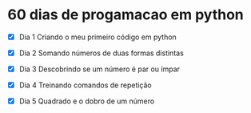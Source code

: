 # 60 dias de progamacao em python
- [x] Dia 1 Criando o meu primeiro código em python
- [x] Dia 2 Somando números de duas formas distintas
- [x] Dia 3 Descobrindo se um número é par ou ímpar
- [x] Dia 4 Treinando comandos de repetição
- [x] Dia 5 Quadrado e o dobro de um número



